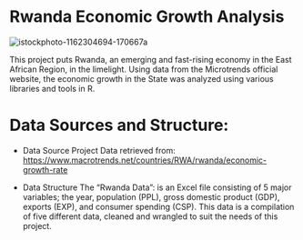 # Rwanda Economic Growth Analysis
![istockphoto-1162304694-170667a](https://github.com/InnocentNovart/Rwanda_Economic_Growth_Analysis/assets/119023979/480f571f-69cd-4149-9bd2-c9e37fab0a9d)

This project puts Rwanda, an emerging and fast-rising economy in the East African Region, in the limelight. Using data from the Microtrends official website, the economic growth in the State was analyzed using various libraries and tools in R.

# Data Sources and Structure:
- Data Source Project Data retrieved from:
https://www.macrotrends.net/countries/RWA/rwanda/economic-growth-rate

- Data Structure The “Rwanda Data”:
 is an Excel file consisting of 5 major variables; the year, population (PPL), gross domestic product (GDP), exports (EXP), and consumer spending (CSP). This data is a compilation of five different data, cleaned and wrangled to suit the needs of this project.
